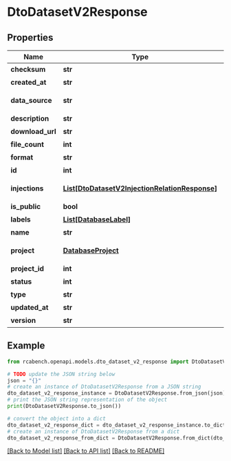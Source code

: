 # DtoDatasetV2Response


## Properties

Name | Type | Description | Notes
------------ | ------------- | ------------- | -------------
**checksum** | **str** | 文件校验和 | [optional] 
**created_at** | **str** | 创建时间 | [optional] 
**data_source** | **str** | 数据来源描述 | [optional] 
**description** | **str** | 数据集描述 | [optional] 
**download_url** | **str** | 下载链接 | [optional] 
**file_count** | **int** | 文件数量 | [optional] 
**format** | **str** | 数据格式 | [optional] 
**id** | **int** | 唯一标识 | [optional] 
**injections** | [**List[DtoDatasetV2InjectionRelationResponse]**](DtoDatasetV2InjectionRelationResponse.md) | 关联的故障注入 | [optional] 
**is_public** | **bool** | 是否公开 | [optional] 
**labels** | [**List[DatabaseLabel]**](DatabaseLabel.md) | 关联的标签 | [optional] 
**name** | **str** | 数据集名称 | [optional] 
**project** | [**DatabaseProject**](DatabaseProject.md) | 关联项目信息 | [optional] 
**project_id** | **int** | 项目ID | [optional] 
**status** | **int** | 状态 | [optional] 
**type** | **str** | 数据集类型 | [optional] 
**updated_at** | **str** | 更新时间 | [optional] 
**version** | **str** | 数据集版本 | [optional] 

## Example

```python
from rcabench.openapi.models.dto_dataset_v2_response import DtoDatasetV2Response

# TODO update the JSON string below
json = "{}"
# create an instance of DtoDatasetV2Response from a JSON string
dto_dataset_v2_response_instance = DtoDatasetV2Response.from_json(json)
# print the JSON string representation of the object
print(DtoDatasetV2Response.to_json())

# convert the object into a dict
dto_dataset_v2_response_dict = dto_dataset_v2_response_instance.to_dict()
# create an instance of DtoDatasetV2Response from a dict
dto_dataset_v2_response_from_dict = DtoDatasetV2Response.from_dict(dto_dataset_v2_response_dict)
```
[[Back to Model list]](../README.md#documentation-for-models) [[Back to API list]](../README.md#documentation-for-api-endpoints) [[Back to README]](../README.md)


